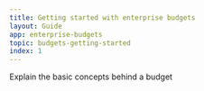 ```yaml
---
title: Getting started with enterprise budgets
layout: Guide
app: enterprise-budgets
topic: budgets-getting-started
index: 1
---
```

Explain the basic concepts behind a budget